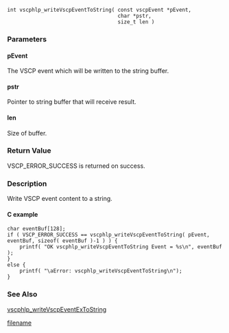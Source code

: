 


```clike
int vscphlp_writeVscpEventToString( const vscpEvent *pEvent, 
                                    char *pstr, 
                                    size_t len )
```

### Parameters

#### pEvent
The VSCP event which will be written to the string buffer.

#### pstr
Pointer to string buffer that will receive result.

#### len
Size of buffer.

### Return Value
VSCP_ERROR_SUCCESS is returned on success. 

### Description
Write VSCP event content to a string. 

#### C example

```clike
char eventBuf[128];
if ( VSCP_ERROR_SUCCESS == vscphlp_writeVscpEventToString( pEvent, eventBuf, sizeof( eventBuf )-1 ) ) {
    printf( "OK vscphlp_writeVscpEventToString Event = %s\n", eventBuf );    
}
else {
    printf( "\aError: vscphlp_writeVscpEventToString\n");
}
```

### See Also

[vscphlp_writeVscpEventExToString](vscphlp_writevscpeventextostring.md)



[filename](./bottom_copyright.md ':include')
